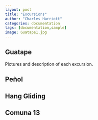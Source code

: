 ```yaml
---
layout: post
title: "Excursions"
author: "Charles Harriott"
categories: documentation
tags: [documentation,sample]
image: Guatape1.jpg
---
```


## Guatape

Pictures and description of each excursion.

## Peñol

## Hang Gliding

## Comuna 13

